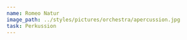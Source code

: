 ```yaml
---
name: Romeo Natur
image_path: ../styles/pictures/orchestra/apercussion.jpg
task: Perkussion
---
```

